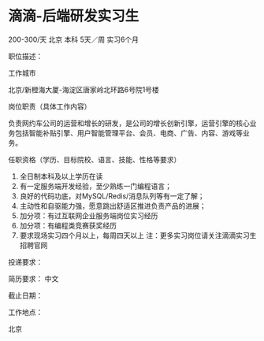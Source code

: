 # 滴滴-后端研发实习生

200-300/天 北京 本科 5天／周 实习6个月

职位描述：

工作城市 

北京/新橙海大厦-海淀区唐家岭北环路6号院1号楼 

岗位职责（具体工作内容） 

负责网约车公司的运营和增长的研发，是公司的增长创新引擎，运营引擎的核心业务包括智能补贴引擎、用户智能管理平台、会员、电商、广告、内容、游戏等业务。 

任职资格（学历、目标院校、语言、技能、性格等要求）

1. 全日制本科及以上学历在读 
2. 有一定服务端开发经验，至少熟练一门编程语言； 
3. 良好的代码功底，对MySQL/Redis/消息队列等有一定了解； 
4. 主动性和自驱能力强，愿意跳出舒适区推进负责产品的进展；
5. 加分项：有过互联网企业服务端岗位实习经历 
6. 加分项：有编程类竞赛获奖经历 
7. 要求现场实习四个月以上，每周四天以上 注：更多实习岗位请关注滴滴实习生招聘官网

投递要求：

简历要求： 中文

截止日期：

工作地点：

北京